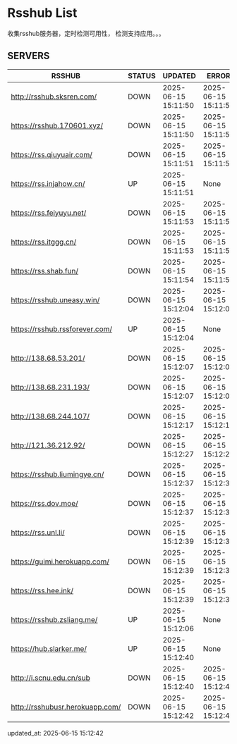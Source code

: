 # Rsshub List

收集rsshub服务器，定时检测可用性， 检测支持应用。。。


## SERVERS

|  RSSHUB   | STATUS  | UPDATED  | ERROR  | TWITTER |  
|  ----  | ----  | ----  | ----  | ---- |  
| http://rsshub.sksren.com/ | DOWN | 2025-06-15 15:11:50 | 2025-06-15 15:11:50 |  
| https://rsshub.170601.xyz/ | DOWN | 2025-06-15 15:11:50 | 2025-06-15 15:11:50 |  
| https://rss.qiuyuair.com/ | DOWN | 2025-06-15 15:11:51 | 2025-06-15 15:11:51 |  
| https://rss.injahow.cn/ | UP | 2025-06-15 15:11:51 | None ||  
| https://rss.feiyuyu.net/ | DOWN | 2025-06-15 15:11:53 | 2025-06-15 15:11:53 |  
| https://rss.itggg.cn/ | DOWN | 2025-06-15 15:11:53 | 2025-06-15 15:11:53 |  
| https://rss.shab.fun/ | DOWN | 2025-06-15 15:11:54 | 2025-06-15 15:11:54 |  
| https://rsshub.uneasy.win/ | DOWN | 2025-06-15 15:12:04 | 2025-06-15 15:12:04 |  
| https://rsshub.rssforever.com/ | UP | 2025-06-15 15:12:04 | None ||  
| http://138.68.53.201/ | DOWN | 2025-06-15 15:12:07 | 2025-06-15 15:12:07 |  
| http://138.68.231.193/ | DOWN | 2025-06-15 15:12:07 | 2025-06-15 15:12:07 |  
| http://138.68.244.107/ | DOWN | 2025-06-15 15:12:17 | 2025-06-15 15:12:17 |  
| http://121.36.212.92/ | DOWN | 2025-06-15 15:12:27 | 2025-06-15 15:12:27 |  
| https://rsshub.liumingye.cn/ | DOWN | 2025-06-15 15:12:37 | 2025-06-15 15:12:37 |  
| https://rss.dov.moe/ | DOWN | 2025-06-15 15:12:37 | 2025-06-15 15:12:37 |  
| https://rss.unl.li/ | DOWN | 2025-06-15 15:12:39 | 2025-06-15 15:12:39 |  
| https://guimi.herokuapp.com/ | DOWN | 2025-06-15 15:12:39 | 2025-06-15 15:12:39 |  
| https://rss.hee.ink/ | DOWN | 2025-06-15 15:12:39 | 2025-06-15 15:12:39 |  
| https://rsshub.zsliang.me/ | UP | 2025-06-15 15:12:06 | None |OK|  
| https://hub.slarker.me/ | UP | 2025-06-15 15:12:40 | None ||  
| http://i.scnu.edu.cn/sub | DOWN | 2025-06-15 15:12:40 | 2025-06-15 15:12:40 |  
| http://rsshubusr.herokuapp.com/ | DOWN | 2025-06-15 15:12:42 | 2025-06-15 15:12:42 |  
  

updated_at: 2025-06-15 15:12:42  
